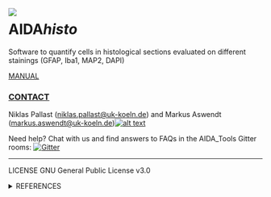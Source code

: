 [1.2]: http://i.imgur.com/wWzX9uB.png
[1]: http://www.twitter.com/AswendtMarkus
<!--social icon from https://github.com/carlsednaoui/gitsocial -->

<img align="left" src="https://github.com/maswendt/AIDAhisto/blob/master/logo.png"><h1>AIDA<i>histo</i></h1>

Software to quantify cells in histological sections evaluated on different stainings (GFAP, Iba1, MAP2, DAPI)

[MANUAL](https://github.com/maswendt/AIDAhisto/blob/master/manual.pdf)

[<h3><b>CONTACT</h3></b>](https://neurologie.uk-koeln.de/forschung/ag-neuroimaging-und-neuroengineering/)
Niklas Pallast (niklas.pallast@uk-koeln.de) and 
Markus Aswendt (markus.aswendt@uk-koeln.de)[![alt text][1.2]][1]

Need help? Chat with us and find answers to FAQs in the AIDA_Tools Gitter rooms: [![Gitter](https://badges.gitter.im/AIDA_tools/community.svg)](https://gitter.im/AIDA_tools/community?utm_source=badge&utm_medium=badge&utm_campaign=pr-badge)
___
LICENSE
GNU General Public License v3.0
<details>
<summary>REFERENCES</summary></b>

+ AIDA<i>histo [Pallast, N., et al. "Atlas-based imaging data analysis tool for quantitative mouse brain histology (AIDAhisto)" Journal of Neuroscience Methods, 2019](https://www.sciencedirect.com/science/article/pii/S0165027019302511?via%3Dihub)
+ AIDA<i>mri [Pallast, N., et al. "Processing pipeline for Atlas-based Imaging Data Analysis (AIDA) of structural and functional mouse brain MRI" Frontiers in Neuroinformatics, 2019](https://www.frontiersin.org/articles/10.3389/fninf.2019.00042/full)
+ Allen Brain Reference Atlas [Oh, Seung Wook, et al. "A mesoscale connectome of the mouse brain." Nature, 2014](https://www.nature.com/articles/nature13186)
+ Incremental cell search [Meruvia-Pastor, Oscar E., et al. "Estimating cell count and distribution in labeled histological samples using incremental cell search" Journal of Biomedical Imaging, 2011](https://www.hindawi.com/journals/ijbi/2011/874702/)
